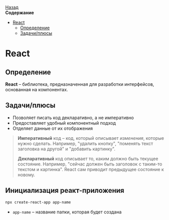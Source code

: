 <!-- START doctoc generated TOC please keep comment here to allow auto update -->
<!-- DON'T EDIT THIS SECTION, INSTEAD RE-RUN doctoc TO UPDATE -->
[Назад](README.md)<br />**Содержание**

- [React](#react)
  - [Определение](#%D0%BE%D0%BF%D1%80%D0%B5%D0%B4%D0%B5%D0%BB%D0%B5%D0%BD%D0%B8%D0%B5)
  - [Задачи/плюсы](#%D0%B7%D0%B0%D0%B4%D0%B0%D1%87%D0%B8%D0%BF%D0%BB%D1%8E%D1%81%D1%8B)

<!-- END doctoc generated TOC please keep comment here to allow auto update -->

# React

## Определение

**React** – библиотека, предназначенная для разработки интерфейсов, основанная на компонентах.

## Задачи/плюсы

- Позволяет писать код декларативно, а не императивно
- Предоставляет удобный компонентный подход
- Отделяет данные от их отображения

> **Императивный** код – код, который описывает *изменения*, которые нужно сделать. Например, "удалить кнопку", "поменять текст заголовка на другой" и "добавить картинку".
>
> **Декларативный** код описывает то, каким должно быть текущее состояние. Например, "сейчас должен быть заголовок с таким-то текстом и картинка". React сам приводит предыдущее состояние к новому.

## Инициализация реакт-приложения

```bash
npx create-react-app app-name
```

* `app-name` – название папки, которая будет создана